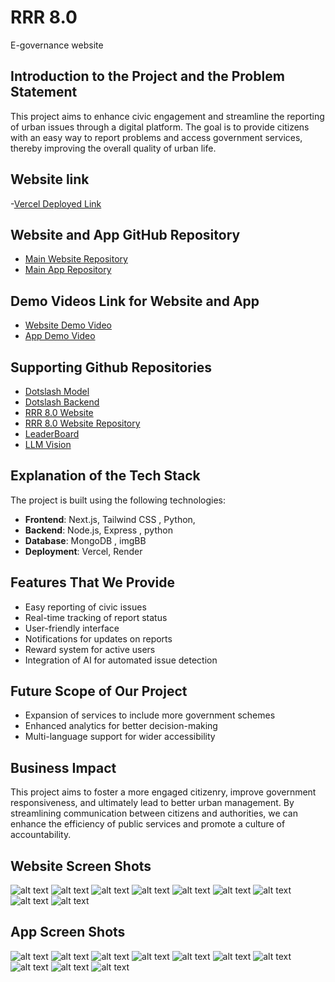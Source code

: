 # RRR 8.0
E-governance website

## Introduction to the Project and the Problem Statement
This project aims to enhance civic engagement and streamline the reporting of urban issues through a digital platform. The goal is to provide citizens with an easy way to report problems and access government services, thereby improving the overall quality of urban life.

## Website link 
-[Vercel Deployed Link](https://rrr-8-0-website.vercel.app/)

## Website and App GitHub Repository
- [Main Website Repository](https://github.com/Rushi-Sh/Dotslash_Model.git)
- [Main App Repository](https://github.com/Rushi-Sh/Dotslash_backend.git)

## Demo Videos Link for Website and App
- [Website Demo Video](https://rrr-8-0-website.vercel.app/)
- [App Demo Video](https://www.youtube.com/watch?v=GWskDUUN1qI&feature=youtu.be)

## Supporting Github Repositories 
- [Dotslash Model](https://github.com/Rushi-Sh/Dotslash_Model.git)
- [Dotslash Backend](https://github.com/Rushi-Sh/Dotslash_backend.git)
- [RRR 8.0 Website](https://rrr-8-0-website.vercel.app/)
- [RRR 8.0 Website Repository](https://github.com/rajatjoe/RRR-8.0-website-)
- [LeaderBoard](https://github.com/Rishika0812/LeaderBoard)
- [LLM Vision](https://github.com/Rushi-Sh/LLM_Vision.git)

## Explanation of the Tech Stack
The project is built using the following technologies:
- **Frontend**: Next.js, Tailwind CSS , Python, 
- **Backend**: Node.js, Express , python  
- **Database**: MongoDB , imgBB
- **Deployment**: Vercel, Render 

## Features That We Provide
- Easy reporting of civic issues
- Real-time tracking of report status
- User-friendly interface
- Notifications for updates on reports
- Reward system for active users
- Integration of AI for automated issue detection 

## Future Scope of Our Project

- Expansion of services to include more government schemes
- Enhanced analytics for better decision-making
- Multi-language support for wider accessibility

## Business Impact
This project aims to foster a more engaged citizenry, improve government responsiveness, and ultimately lead to better urban management. By streamlining communication between citizens and authorities, we can enhance the efficiency of public services and promote a culture of accountability.

## Website Screen Shots 

![alt text](image.png)
![alt text](image-1.png)
![alt text](image-2.png)
![alt text](image-3.png)
![alt text](image-4.png)
![alt text](image-5.png)
![alt text](image-6.png)
![alt text](image-7.png)
![alt text](image-8.png)

## App Screen Shots
![alt text](home.png)
![alt text](camera.png)
![alt text](complainType.png)
![alt text](description.png)
![alt text](location.png)
![alt text](submit.png)
![alt text](leaderboard.png)
![alt text](Navbar.png)
![alt text](city_insights.png)
![alt text](weatherinfo.png)

